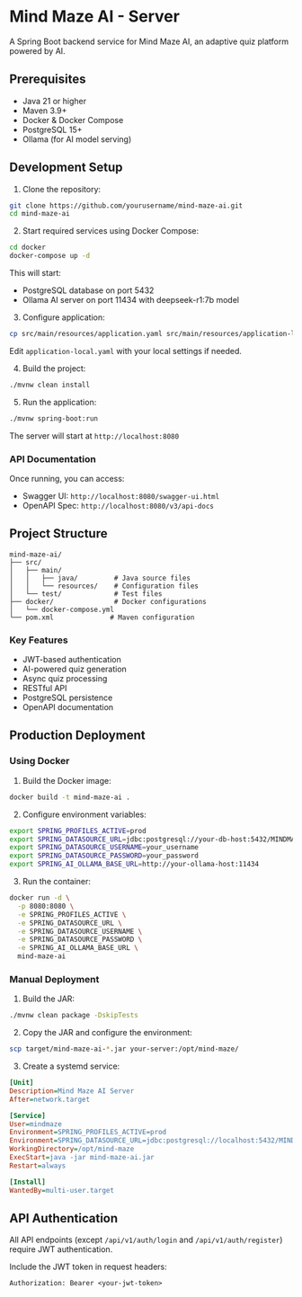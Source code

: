 # Mind Maze AI - Server

A Spring Boot backend service for Mind Maze AI, an adaptive quiz platform powered by AI.

## Prerequisites

- Java 21 or higher
- Maven 3.9+
- Docker & Docker Compose
- PostgreSQL 15+
- Ollama (for AI model serving)

## Development Setup

1. Clone the repository:
```bash
git clone https://github.com/yourusername/mind-maze-ai.git
cd mind-maze-ai
```

2. Start required services using Docker Compose:
```bash
cd docker
docker-compose up -d
```

This will start:
- PostgreSQL database on port 5432
- Ollama AI server on port 11434 with deepseek-r1:7b model

3. Configure application:
```bash
cp src/main/resources/application.yaml src/main/resources/application-local.yaml
```

Edit `application-local.yaml` with your local settings if needed.

4. Build the project:
```bash
./mvnw clean install
```

5. Run the application:
```bash
./mvnw spring-boot:run
```

The server will start at `http://localhost:8080`

### API Documentation

Once running, you can access:
- Swagger UI: `http://localhost:8080/swagger-ui.html`
- OpenAPI Spec: `http://localhost:8080/v3/api-docs`

## Project Structure

```
mind-maze-ai/
├── src/
│   ├── main/
│   │   ├── java/         # Java source files
│   │   └── resources/    # Configuration files
│   └── test/             # Test files
├── docker/               # Docker configurations
│   └── docker-compose.yml
└── pom.xml              # Maven configuration
```

### Key Features

- JWT-based authentication
- AI-powered quiz generation
- Async quiz processing
- RESTful API
- PostgreSQL persistence
- OpenAPI documentation

## Production Deployment

### Using Docker

1. Build the Docker image:
```bash
docker build -t mind-maze-ai .
```

2. Configure environment variables:
```bash
export SPRING_PROFILES_ACTIVE=prod
export SPRING_DATASOURCE_URL=jdbc:postgresql://your-db-host:5432/MINDMAZE
export SPRING_DATASOURCE_USERNAME=your_username
export SPRING_DATASOURCE_PASSWORD=your_password
export SPRING_AI_OLLAMA_BASE_URL=http://your-ollama-host:11434
```

3. Run the container:
```bash
docker run -d \
  -p 8080:8080 \
  -e SPRING_PROFILES_ACTIVE \
  -e SPRING_DATASOURCE_URL \
  -e SPRING_DATASOURCE_USERNAME \
  -e SPRING_DATASOURCE_PASSWORD \
  -e SPRING_AI_OLLAMA_BASE_URL \
  mind-maze-ai
```

### Manual Deployment

1. Build the JAR:
```bash
./mvnw clean package -DskipTests
```

2. Copy the JAR and configure the environment:
```bash
scp target/mind-maze-ai-*.jar your-server:/opt/mind-maze/
```

3. Create a systemd service:
```ini
[Unit]
Description=Mind Maze AI Server
After=network.target

[Service]
User=mindmaze
Environment=SPRING_PROFILES_ACTIVE=prod
Environment=SPRING_DATASOURCE_URL=jdbc:postgresql://localhost:5432/MINDMAZE
WorkingDirectory=/opt/mind-maze
ExecStart=java -jar mind-maze-ai.jar
Restart=always

[Install]
WantedBy=multi-user.target
```

## API Authentication

All API endpoints (except `/api/v1/auth/login` and `/api/v1/auth/register`) require JWT authentication.

Include the JWT token in request headers:
```
Authorization: Bearer <your-jwt-token>
```
